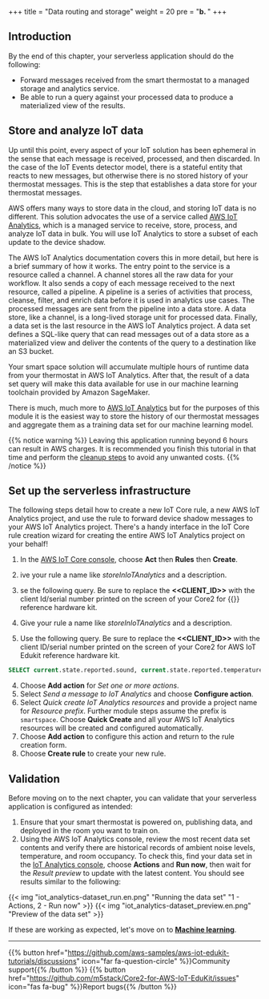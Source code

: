 +++
title = "Data routing and storage"
weight = 20
pre = "<b>b. </b>"
+++

## Introduction
By the end of this chapter, your serverless application should do the following:

* Forward messages received from the smart thermostat to a managed storage and analytics service.
* Be able to run a query against your processed data to produce a materialized view of the results.

## Store and analyze IoT data
Up until this point, every aspect of your IoT solution has been ephemeral in the sense that each message is received, processed, and then discarded. In the case of the IoT Events detector model, there is a stateful entity that reacts to new messages, but otherwise there is no stored history of your thermostat messages. This is the step that establishes a data store for your thermostat messages.

AWS offers many ways to store data in the cloud, and storing IoT data is no different. This solution advocates the use of a service called [AWS IoT Analytics](https://docs.aws.amazon.com/iotanalytics/latest/userguide/welcome.html), which is a managed service to receive, store, process, and analyze IoT data in bulk. You will use IoT Analytics to store a subset of each update to the device shadow.

The AWS IoT Analytics documentation covers this in more detail, but here is a brief summary of how it works. The entry point to the service is a resource called a channel. A channel stores all the raw data for your workflow. It also sends a copy of each message received to the next resource, called a pipeline. A pipeline is a series of activities that process, cleanse, filter, and enrich data before it is used in analytics use cases. The processed messages are sent from the pipeline into a data store. A data store, like a channel, is a long-lived storage unit for processed data. Finally, a data set is the last resource in the AWS IoT Analytics project. A data set defines a SQL-like query that can read messages out of a data store as a materialized view and deliver the contents of the query to a destination like an S3 bucket.

Your smart space solution will accumulate multiple hours of runtime data from your thermostat in AWS IoT Analytics. After that, the result of a data set query will make this data available for use in our machine learning toolchain provided by Amazon SageMaker.

There is much, much more to [AWS IoT Analytics](https://aws.amazon.com/iot-analytics/) but for the purposes of this module it is the easiest way to store the history of our thermostat messages and aggregate them as a training data set for our machine learning model.

{{% notice warning %}}
Leaving this application running beyond 6 hours can result in AWS charges. It is recommended you finish this tutorial in that time and perform the [cleanup steps](/en/smart-spaces/conclusion.html#clean-up) to avoid any unwanted costs.
{{% /notice %}}

## Set up the serverless infrastructure
The following steps detail how to create a new IoT Core rule, a new AWS IoT Analytics project, and use the rule to forward device shadow messages to your AWS IoT Analytics project. There's a handy interface in the IoT Core rule creation wizard for creating the entire AWS IoT Analytics project on your behalf!

1. In the [AWS IoT Core console](https://us-west-2.console.aws.amazon.com/iot/home?region=us-west-2#/), choose **Act** then **Rules** then **Create**.
1. ive your rule a name like *storeInIoTAnalytics* and a description.
1. se the following query. Be sure to replace the **<<CLIENT_ID>>** with the client Id/serial number printed on the screen of your Core2 for {{<awsEdukitShort-en>}} reference hardware kit.

1. Give your rule a name like *storeInIoTAnalytics* and a description.
1. Use the following query. Be sure to replace the **<<CLIENT_ID>>** with the client ID/serial number printed on the screen of your Core2 for AWS IoT Edukit reference hardware kit.


```SQL
SELECT current.state.reported.sound, current.state.reported.temperature, current.state.reported.hvacStatus, current.state.reported.roomOccupancy, timestamp FROM '$aws/things/<<CLIENT_ID>>/shadow/update/documents'
```

4. Choose **Add action** for *Set one or more actions*.
1. Select *Send a message to IoT Analytics* and choose **Configure action**.
1. Select *Quick create IoT Analytics resources* and provide a project name for *Resource prefix*. Further module steps assume the prefix is `smartspace`. Choose **Quick Create** and all your AWS IoT Analytics resources will be created and configured automatically.
1. Choose **Add action** to configure this action and return to the rule creation form. 
1. Choose **Create rule** to create your new rule.

## Validation
Before moving on to the next chapter, you can validate that your serverless application is configured as intended:

1. Ensure that your smart thermostat is powered on, publishing data, and deployed in the room you want to train on.
1. Using the AWS IoT Analytics console, review the most recent data set contents and verify there are historical records of ambient noise levels, temperature, and room occupancy. To check this, find your data set in the [IoT Analytics console](https://us-west-2.console.aws.amazon.com/iotanalytics/home?region=us-west-2#/datasets), choose **Actions** and **Run now**, then wait for the *Result preview* to update with the latest content. You should see results similar to the following:

{{< img "iot_analytics-dataset_run.en.png" "Running the data set" "1 - Actions, 2 - Run now" >}}
{{< img "iot_analytics-dataset_preview.en.png" "Preview of the data set" >}}

If these are working as expected, let's move on to [**Machine learning**](/en/smart-spaces/machine-learning.html).

---
{{% button href="https://github.com/aws-samples/aws-iot-edukit-tutorials/discussions" icon="far fa-question-circle" %}}Community support{{% /button %}} {{% button href="https://github.com/m5stack/Core2-for-AWS-IoT-EduKit/issues" icon="fas fa-bug" %}}Report bugs{{% /button %}}